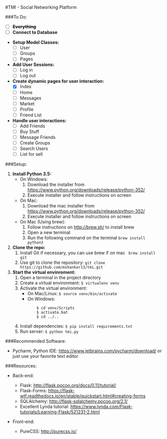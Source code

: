 #TMI - Social Networking Platform

###To Do:
-   [ ] **~~Everything~~**
-   [ ] **Connect to Database**
-   **Setup Model Classes:**
    - [ ] User
    - [ ] Groups
    - [ ] Pages
-   **Add User Sessions:**
    -   [ ] Log in
    -   [ ] Log out
-   **Create dynamic pages for user interaction:**
    -   [x] Index
    -   [ ] Home
    -   [ ] Messages
    -   [ ] Market
    -   [ ] Profile
    -   [ ] Friend List
-   **Handle user interactions:**
    -   [ ] Add Friends
    -   [ ] Buy Stuff
    -   [ ] Message Friends
    -   [ ] Create Groups
    -   [ ] Search Users
    -   [ ] List for sell

###Setup:
1.  **Install Python 3.5:**
    *   On Windows:
        1.  Download the installer from https://www.python.org/downloads/release/python-352/
        2.  Execute installer and follow instructions on screen
    *   On Mac:
        1.  Download the mac installer from https://www.python.org/downloads/release/python-352/
        2.  Execute installer and follow instructions on screen
    *   On Mac (Using brew):
        1.  Follow instructions on http://brew.sh/ to install brew
        2.  Open a new terminal
        3.  Run the following command on the terminal
            ```brew install python3```
2.  **Clone the repo:**
    1.  Install Git if necessary, you can use brew if on mac
       ``` brew install git``` 
    2.  Use git to clone the repository:
        ```git clone https://github.com/mshankar13/tmi.git```
3.  **Start the virtual envinroment:**
    1.  Open a terminal in the project directory
    2.  Create a virtual environment:
        ```$ virtualenv venv```
    3.  Activate the virtual environment:
        * On Mac/Linux:
            ```$ source venv/bin/activate```
        * On Windows:
            ``` 
                $ cd venv/Scripts
                $ activate.bat
                $ cd ../..
            ```
    4.  Install dependencies:
        ```$ pip install requirements.txt```
    5.  Run server:
        ```$ python tmi.py```
          
###Recommended Software:
*   Pycharm, Python IDE: https://www.jetbrains.com/pycharm/download/ 
    or just use your favorite text editor

###Resources:
- Back-end:
    -   Flask: http://flask.pocoo.org/docs/0.11/tutorial/
    -   Flask-Forms: https://flask-wtf.readthedocs.io/en/stable/quickstart.html#creating-forms
    -   SQLAlchemy: http://flask-sqlalchemy.pocoo.org/2.1/
    -   Excellent Lynda tutorial: https://www.lynda.com/Flask-tutorials/Learning-Flask/521231-2.html

- Front-end:
    -   PureCSS: http://purecss.io/
